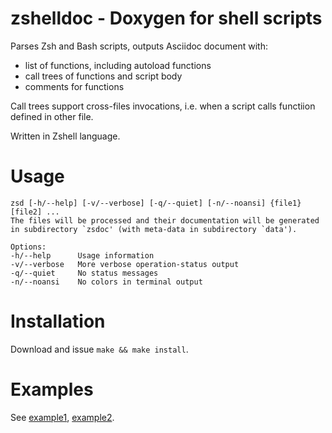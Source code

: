 # zshelldoc - Doxygen for shell scripts

Parses Zsh and Bash scripts, outputs Asciidoc document with:
- list of functions, including autoload functions
- call trees of functions and script body
- comments for functions

Call trees support cross-files invocations, i.e. when a script calls functiion defined in other file.

Written in Zshell language.

# Usage

```
zsd [-h/--help] [-v/--verbose] [-q/--quiet] [-n/--noansi] {file1} [file2] ...
The files will be processed and their documentation will be generated
in subdirectory `zsdoc' (with meta-data in subdirectory `data').

Options:
-h/--help      Usage information
-v/--verbose   More verbose operation-status output
-q/--quiet     No status messages
-n/--noansi    No colors in terminal output
```

# Installation

Download and issue `make && make install`.

# Examples

See [example1](https://github.com/zdharma/zshelldoc/blob/master/examples/zsh-syntax-highlighting.zsh.adoc),
[example2](https://github.com/zdharma/zshelldoc/blob/master/examples/zsh-autosuggestions.zsh.adoc).

